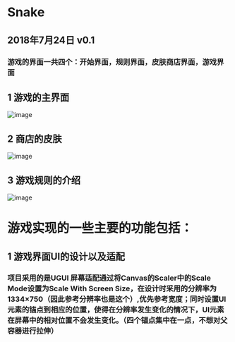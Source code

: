 # Snake
## 2018年7月24日 v0.1
### 游戏的界面一共四个：开始界面，规则界面，皮肤商店界面，游戏界面</br>
## 1 游戏的主界面
![image](https://github.com/li-zheng-hao/Snake/raw/master/DisplayGIF/游戏功能完整.gif)</br>
## 2 商店的皮肤
![image](https://github.com/li-zheng-hao/Snake/raw/master/DisplayGIF/皮肤功能.gif)</br>
## 3 游戏规则的介绍
![image](https://github.com/li-zheng-hao/Snake/raw/master/DisplayGIF/规则功能.gif)</br>

# 游戏实现的一些主要的功能包括：
## 1 游戏界面UI的设计以及适配
### 项目采用的是UGUI 屏幕适配通过将Canvas的Scaler中的Scale Mode设置为Scale With Screen Size，在设计时采用的分辨率为1334×750（因此参考分辨率也是这个）,优先参考宽度；同时设置UI元素的锚点到相应的位置，使得在分辨率发生变化的情况下，UI元素在屏幕中的相对位置不会发生变化。（四个锚点集中在一点，不想对父容器进行拉伸）
